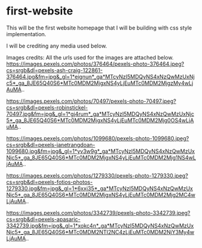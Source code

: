 # first-website

This will be the first website homepage that I will be building with css style implementation.

I will be crediting any media used below.

Images credits: All the urls used for the images are attached below.
https://images.pexels.com/photos/376464/pexels-photo-376464.jpeg?cs=srgb&dl=pexels-ash-craig-122861-376464.jpg&fm=jpg&_gl=1*eignun*_ga*MTcyNzI5MDQyNS4xNzQwMzUxNjc5*_ga_8JE65Q40S6*MTc0MDM2MjgxNS4yLjEuMTc0MDM2MjgzMy4wLjAuMA..

https://images.pexels.com/photos/70497/pexels-photo-70497.jpeg?cs=srgb&dl=pexels-robinstickel-70497.jpg&fm=jpg&_gl=1*gj4rum*_ga*MTcyNzI5MDQyNS4xNzQwMzUxNjc5*_ga_8JE65Q40S6*MTc0MDM2MjgxNS4yLjEuMTc0MDM2Mjg0OS4wLjAuMA..

https://images.pexels.com/photos/1099680/pexels-photo-1099680.jpeg?cs=srgb&dl=pexels-janetrangdoan-1099680.jpg&fm=jpg&_gl=1*yv3w9g*_ga*MTcyNzI5MDQyNS4xNzQwMzUxNjc5*_ga_8JE65Q40S6*MTc0MDM2MjgxNS4yLjEuMTc0MDM2Mjg1NS4wLjAuMA..

https://images.pexels.com/photos/1279330/pexels-photo-1279330.jpeg?cs=srgb&dl=pexels-fotios-photos-1279330.jpg&fm=jpg&_gl=1*6xxj35*_ga*MTcyNzI5MDQyNS4xNzQwMzUxNjc5*_ga_8JE65Q40S6*MTc0MDM2MjgxNS4yLjEuMTc0MDM2Mjg2MC4wLjAuMA..

https://images.pexels.com/photos/3342739/pexels-photo-3342739.jpeg?cs=srgb&dl=pexels-apasaric-3342739.jpg&fm=jpg&_gl=1*xokc4n*_ga*MTcyNzI5MDQyNS4xNzQwMzUxNjc5*_ga_8JE65Q40S6*MTc0MDM2NTI2NC4zLjEuMTc0MDM2NjY3My4wLjAuMA..
